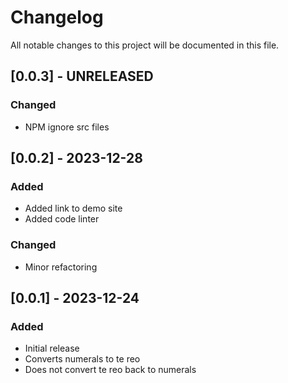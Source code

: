 # Changelog

All notable changes to this project will be documented in this file.

## [0.0.3] - UNRELEASED

### Changed

- NPM ignore src files

## [0.0.2] - 2023-12-28

### Added

- Added link to demo site
- Added code linter

### Changed

- Minor refactoring

## [0.0.1] - 2023-12-24

### Added

- Initial release
- Converts numerals to te reo
- Does not convert te reo back to numerals
